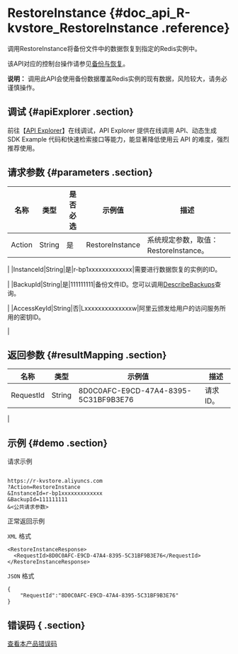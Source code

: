 # RestoreInstance {#doc_api_R-kvstore_RestoreInstance .reference}

调用RestoreInstance将备份文件中的数据恢复到指定的Redis实例中。

该API对应的控制台操作请参见[备份与恢复](~~43886~~)。

**说明：** 调用此API会使用备份数据覆盖Redis实例的现有数据，风险较大，请务必谨慎操作。

## 调试 {#apiExplorer .section}

前往【[API Explorer](https://api.aliyun.com/#product=R-kvstore&api=RestoreInstance)】在线调试，API Explorer 提供在线调用 API、动态生成 SDK Example 代码和快速检索接口等能力，能显著降低使用云 API 的难度，强烈推荐使用。

## 请求参数 {#parameters .section}

|名称|类型|是否必选|示例值|描述|
|--|--|----|---|--|
|Action|String|是|RestoreInstance|系统规定参数，取值：RestoreInstance。

 |
|InstanceId|String|是|r-bp1xxxxxxxxxxxxx|需要进行数据恢复的实例的ID。

 |
|BackupId|String|是|111111111|备份文件ID。您可以调用[DescribeBackups](~~61081~~)查询。

 |
|AccessKeyId|String|否|Lxxxxxxxxxxxxxxw|阿里云颁发给用户的访问服务所用的密钥ID。

 |

## 返回参数 {#resultMapping .section}

|名称|类型|示例值|描述|
|--|--|---|--|
|RequestId|String|8D0C0AFC-E9CD-47A4-8395-5C31BF9B3E76|请求ID。

 |

## 示例 {#demo .section}

请求示例

``` {#request_demo}

https://r-kvstore.aliyuncs.com
?Action=RestoreInstance
&InstanceId=r-bp1xxxxxxxxxxxxx
&BackupId=111111111
&<公共请求参数>

```

正常返回示例

`XML` 格式

``` {#xml_return_success_demo}
<RestoreInstanceResponse>
  <RequestId>8D0C0AFC-E9CD-47A4-8395-5C31BF9B3E76</RequestId>
</RestoreInstanceResponse>

```

`JSON` 格式

``` {#json_return_success_demo}
{
	"RequestId":"8D0C0AFC-E9CD-47A4-8395-5C31BF9B3E76"
}
```

## 错误码 { .section}

[查看本产品错误码](https://error-center.aliyun.com/status/product/R-kvstore)

